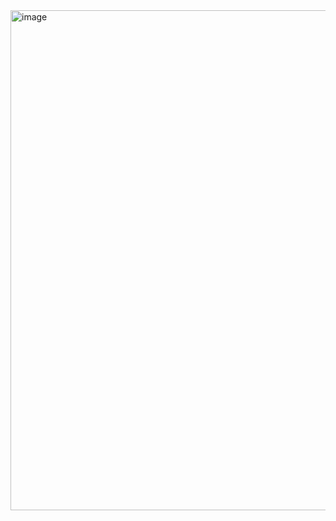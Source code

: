 <img width="800" alt="image" src="https://github.com/mingzzi96/js-deep-dive-study/assets/134386378/90436522-ff77-4774-92c5-408f3d238456">
